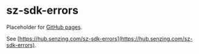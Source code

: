 # sz-sdk-errors

Placeholder for [GitHub pages](https://pages.github.com/).

See [https://hub.senzing.com/sz-sdk-errors](https://hub.senzing.com/sz-sdk-errors).
